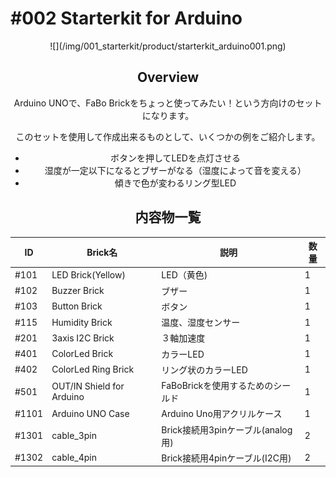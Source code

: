 # #002 Starterkit for Arduino

<center>
![](/img/001_starterkit/product/starterkit_arduino001.png)
<!--COLORME-->

## Overview
Arduino UNOで、FaBo Brickをちょっと使ってみたい！という方向けのセットになります。

このセットを使用して作成出来るものとして、いくつかの例をご紹介します。
- ボタンを押してLEDを点灯させる
- 湿度が一定以下になるとブザーがなる（湿度によって音を変える）
- 傾きで色が変わるリング型LED

## 内容物一覧

|ID|Brick名|説明|数量|
|--|--|--|--|
|#101|LED Brick(Yellow)|LED（黄色)|1|
|#102|Buzzer Brick|ブザー|1|
|#103|Button Brick|ボタン|1|
|#115|Humidity Brick|温度、湿度センサー|1|
|#201|3axis I2C Brick|３軸加速度|1|
|#401|ColorLed Brick|カラーLED|1|
|#402|ColorLed Ring Brick|リング状のカラーLED|1|
|#501|OUT/IN Shield for Arduino|FaBoBrickを使用するためのシールド|1|
|#1101|Arduino UNO Case|Arduino Uno用アクリルケース|1|
|#1301|cable_3pin|Brick接続用3pinケーブル(analog用)|2|
|#1302|cable_4pin|Brick接続用4pinケーブル(I2C用)|2|
